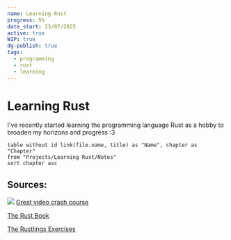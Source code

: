 ```yaml
---
name: Learning Rust
progress: 5%
date_start: 23/07/2025
active: true
WIP: true
dg-publish: true
tags:
  - programming
  - rust
  - learning
---
```

# Learning Rust

I've recently started learning the programming language Rust as a hobby to broaden my horizons and progress :3
```dataview
table without id link(file.name, title) as "Name", chapter as "Chapter"
from "Projects/Learning Rust/Notes"
sort chapter asc
```
## Sources:
![](https://www.youtube.com/watch?v=lzKeecy4OmQ)
[Great video crash course](https://www.youtube.com/watch?v=lzKeecy4OmQ)

[The Rust Book](https://doc.rust-lang.org/book/)

[The Rustlings Exercises](https://rustlings.rust-lang.org/)
